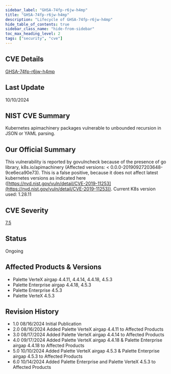 ```yaml
---
sidebar_label: "GHSA-74fp-r6jw-h4mp"
title: "GHSA-74fp-r6jw-h4mp"
description: "Lifecycle of GHSA-74fp-r6jw-h4mp"
hide_table_of_contents: true
sidebar_class_name: "hide-from-sidebar"
toc_max_heading_level: 2
tags: ["security", "cve"]
---
```


## CVE Details

[GHSA-74fp-r6jw-h4mp](https://github.com/advisories/ghsa-74fp-r6jw-h4mp)

## Last Update

10/10/2024

## NIST CVE Summary

Kubernetes apimachinery packages vulnerable to unbounded recursion in JSON or YAML parsing.

## Our Official Summary

This vulnerability is reported by govulncheck because of the presence of go library, k8s.io/apimachinery (Affected
versions: \< 0.0.0-20190927203648-9ce6eca90e73). This is a false positive, because it does not affect latest kubernetes
versions as indicated here
([https://nvd.nist.gov/vuln/detail/CVE-2019-11253](https://nvd.nist.gov/vuln/detail/CVE-2019-11253)). Current K8s
version used: 1.28.11

## CVE Severity

[7.5](https://github.com/advisories/ghsa-74fp-r6jw-h4mp)

## Status

Ongoing

## Affected Products & Versions

- Palette VerteX airgap 4.4.11, 4.4.14, 4.4.18, 4.5.3
- Palette Enterprise airgap 4.4.18, 4.5.3
- Palette Enterprise 4.5.3
- Palette VerteX 4.5.3

## Revision History

- 1.0 08/16/2024 Initial Publication
- 2.0 08/16/2024 Added Palette VerteX airgap 4.4.11 to Affected Products
- 3.0 08/17/2024 Added Palette VerteX airgap 4.4.14 to Affected Products
- 4.0 09/17/2024 Added Palette VerteX airgap 4.4.18 & Palette Enterprise airgap 4.4.18 to Affected Products
- 5.0 10/10/2024 Added Palette VerteX airgap 4.5.3 & Palette Enterprise airgap 4.5.3 to Affected Products
- 6.0 10/14/2024 Added Palette Enterprise and Palette VerteX 4.5.3 to Affected Products
